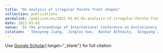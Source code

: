 ```yaml
---
title: "On analysis of irregular Pareto front shapes"
collection: publications
permalink: /publication/2021-01-01-On-analysis-of-irregular-Pareto-front-shapes
date: 2021-01-01
venue: 'In the proceedings of International Conference on Evolutionary Multi-Criteria Optimization'
citation: ' Shouyong Jiang,  Jinglei Guo,  Bashar Alhnaity,  Qingyang Zhang, &quot;On analysis of irregular Pareto front shapes.&quot; In the proceedings of International Conference on Evolutionary Multi-Criteria Optimization, 2021.'
---
```

Use [Google Scholar](https://scholar.google.com/scholar?q=On+analysis+of+irregular+Pareto+front+shapes){:target="_blank"} for full citation